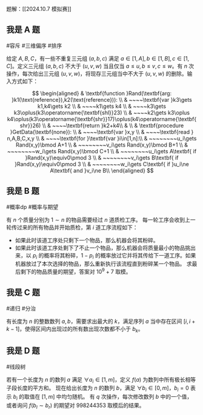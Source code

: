 题解：[[2024.10.7 模拟赛]]

## 我是 A 题

#容斥 #三维偏序 #排序 

给定 $A,B,C$，有一些不重复三元组 $(a,b,c)$ 满足 $a\in [1,A],b\in[1,B],c\in[1,C]$。定义三元组 $(a,b,c)$ 不大于 $(u,v,w)$ 当且仅当 $a\le u,b\le v,c\le w$。有 $n$ 次操作，每次给出三元组 $(u,v,w)$，将现存三元组当中不大于 $(u,v,w)$ 的删除。输入方式如下：

$$
\begin{aligned}
& \textbf{function }Rand(\textbf{arg: }k1(\text{reference}),k2(\text{reference})): \\
& ~~~~\textbf{var }k3\gets k1,k4\gets k2 \\
& ~~~~k1\gets k4 \\
& ~~~~k3\gets k3\oplus(k3\operatorname{\textbf{shl}}23) \\
& ~~~~k2\gets k3\oplus k4\oplus(k3\operatorname{\textbf{shr}}17)\oplus(k4\operatorname{\textbf{shr}}26) \\
& ~~~~\textbf{return }k2+k4\\
& \\
& \textbf{procedure }GetData(\textbf{none}): \\
& ~~~~\textbf{var }x,y \\
& ~~~~\textbf{read } n,A,B,C,x,y \\
& ~~~~\textbf{for }\textbf{var }i\in[1,n]:\\
& ~~~~~~~~u_i\gets Rand(x,y)\bmod A+1 \\
& ~~~~~~~~v_i\gets Rand(x,y)\bmod B+1 \\
& ~~~~~~~~w_i\gets Rand(x,y)\bmod C+1 \\
& ~~~~~~~~u_i\gets A\textbf{ if }Rand(x,y)\equiv0\pmod 3 \\
& ~~~~~~~~v_i\gets B\textbf{ if }Rand(x,y)\equiv0\pmod 3 \\
& ~~~~~~~~w_i\gets C\textbf{ if }u_i\ne A\textbf{ and }v_i\ne B\\
\end{aligned}
$$

## 我是 B 题

#概率dp #概率与期望

有 $n$ 个质量分别为 $1\sim n$ 的物品需要经过 $n$ 道质检工序。 每一轮工序会收到上一轮传过来的所有物品并开始质检，第 $i$ 道工序流程如下： 

- 如果此时该道工序处只剩下一个物品，那么机器会将其粉碎。 
- 如果此时该道工序处剩下了不止一个物品，那么机器会将质量最小的物品挑出来，以 $p_i$ 的概率将其粉碎，$1-p_i$ 的概率放过它并将其传给下一道工序。如果 机器放过了本次选择的物品，那么重新执行该流程直到粉碎某一个物品。 求最后剩下的物品质量的期望，答案对 $10^9+7$ 取模。

## 我是 C 题

#递归 #分治

有长度为 $n$ 的整数数列 $a,b$，需要求出最大的 $k$，满足序列 $a$ 当中存在区间 $[i,i+k-1]$，使得区间内出现过的所有数出现次数都不小于 $b_k$。

## 我是 D 题

#线段树

若有一个长度为 $n$ 的数列 $a$ 满足 $\forall a_i \in[1,m]$，定义 $f(a)$ 为数列中所有极长相等子段长度的平方和。 现在给出长度为 $n$ 的数列 $b$，满足 $\forall b_i\in [0, m]$，$b_i=0$ 表示 $b_i$ 的取值在 $[1,m]$ 中均匀随机。 有 $q$ 次操作，每次修改数列 $b$ 中的一个值，或者询问 $f(b_l\sim b_r)$ 的期望对 $998244353$ 取模后的结果。